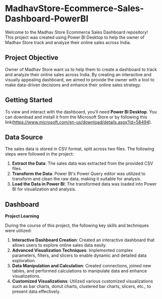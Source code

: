 # MadhavStore-Ecommerce-Sales-Dashboard-PowerBI

Welcome to the Madhav Store Ecommerce Sales Dashboard repository! This project was created using Power BI Desktop to help the owner of Madhav Store track and analyze their online sales across India.

## **Project Objective**

Owner of Madhav Store want us to help them to create a dashboard to track and analyze their online sales across India. By creating an interactive and visually appealing dashboard, we aimed to provide the owner with a tool to make data-driven decisions and enhance their online sales strategy.

## **Getting Started**

To view and interact with the dashboard, you'll need **Power BI Desktop**. You can download and install it from the Microsoft Store or by following this link(https://www.microsoft.com/en-us/download/details.aspx?id=58494).

## **Data Source**

The sales data is stored in CSV format, split across two files. The following steps were followed in the project:

1. **Extract the Data**:
 The sales data was extracted from the provided CSV files.
2. **Transform the Data**:
 Power BI's Power Query editor was utilized to transform and clean the raw data, making it suitable for analysis.
3. **Load the Data in Power BI**:
 The transformed data was loaded into Power BI for visualization and analysis.

## **Dashboard**

**Project Learning**

During the course of this project, the following key skills and techniques were utilized:

1. **Interactive Dashboard Creation**:
Created an interactive dashboard that allows users to explore online sales data easily.
2. **Advanced Visualization Techniques**:
Implemented complex parameters, filters, and slicers to enable dynamic and detailed data exploration.
3. **Data Manipulation and Calculation**:
Created connections, joined new tables, and performed calculations to manipulate data and enhance visualizations.
4. **Customized Visualizations**:
Utilized various customized visualizations such as bar charts, donut charts, clustered bar charts, slicers, etc., to present data effectively.
